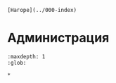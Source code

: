 ```{only} html
[Нагоре](../000-index)
```

# Администрация

```{toctree}
:maxdepth: 1
:glob:

*
```
